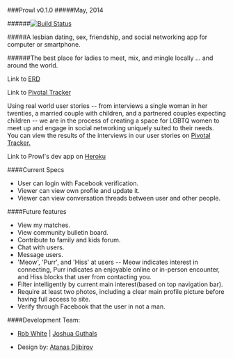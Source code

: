 ###Prowl v0.1.0
#####May, 2014

######[![Build Status](https://travis-ci.org/zioplox11/Prowl.svg?branch=develop)](https://travis-ci.org/zioplox11/Prowl)

#####A lesbian dating, sex, friendship, and social networking app for computer or smartphone.

######The best place for ladies to meet, mix, and mingle locally ... and around the world.

Link to [ERD ](https://github.com/zioplox11/prowl/blob/master/erd.pdf)

Link to [Pivotal Tracker](https://www.pivotaltracker.com/s/projects/1077142)

Using real world user stories -- from interviews a single woman in her twenties, a married couple with children, and a  partnered couples expecting children -- we are in the process of creating a space for LGBTQ women to meet up and engage in social networking uniquely suited to their needs. You can view the results of the interviews in our user stories on [Pivotal Tracker.](https://www.pivotaltracker.com/s/projects/1077142)

Link to Prowl's dev app on [Heroku](http://prowl-dev.herokuapp.com/)

####Current Specs

- User can login with Facebook verification.
- Viewer can view own profile and update it.
- Viewer can view conversation threads between user and other people.

####Future features

- View my matches.
- View community bulletin board.
- Contribute to family and kids forum.
- Chat with users.
- Message users.
- 'Meow', 'Purr', and 'Hiss' at users -- Meow indicates interest in connecting, Purr indicates an enjoyable online or in-person encounter, and Hiss blocks that user from contacting you.
- Filter intelligently by current main interest(based on top navigation bar).
- Require at least two photos, including a clear main profile picture before having full access to site.
- Verify through Facebook that the user in not a man.





####Development Team:

- [Rob White](https://github.com/andimrob) | [Joshua Guthals](https://github.com/zioplox11)

- Design by:  [Atanas Djibirov](http://cargocollective.com/nascodesign)




